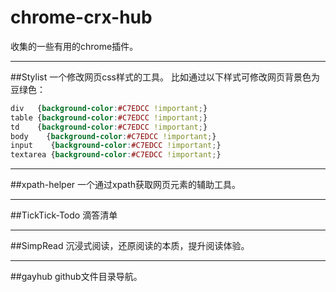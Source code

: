 # chrome-crx-hub
收集的一些有用的chrome插件。

---

##Stylist
一个修改网页css样式的工具。
比如通过以下样式可修改网页背景色为豆绿色：
```css
div   {background-color:#C7EDCC !important;}
table {background-color:#C7EDCC !important;}
td    {background-color:#C7EDCC !important;}
body    {background-color:#C7EDCC !important;}
input    {background-color:#C7EDCC !important;}
textarea {background-color:#C7EDCC !important;}
```
---

##xpath-helper
一个通过xpath获取网页元素的辅助工具。

---

##TickTick-Todo
滴答清单

---

##SimpRead
沉浸式阅读，还原阅读的本质，提升阅读体验。

---

##gayhub
github文件目录导航。
